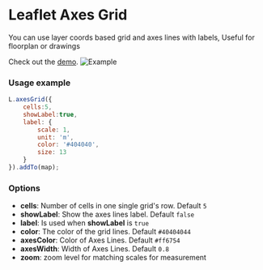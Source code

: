Leaflet Axes Grid
===========================

You can use layer coords based grid and axes lines with labels,
Useful for floorplan or drawings

Check out the [demo](https://mudin.github.io/leaflet-axes-grid/).
![Example](https://mudin.github.io/leaflet-axes-grid/screenshot.png?raw=true)
### Usage example

```javascript
L.axesGrid({
	cells:5,
	showLabel:true,
	label: {
		scale: 1,
		unit: 'm',
		color: '#404040',
		size: 13
	}
}).addTo(map);
```


### Options
- **cells**: Number of cells in one single grid's row. Default `5`
- **showLabel**: Show the axes lines label. Default `false`
- **label**: Is used when **showLabel** is `true`
- **color**: The color of the grid lines. Default `#40404044`
- **axesColor**: Color of Axes Lines. Default `#ff6754`
- **axesWidth**: Width of Axes Lines. Default `0.8`
- **zoom**: zoom level for matching scales for measurement
